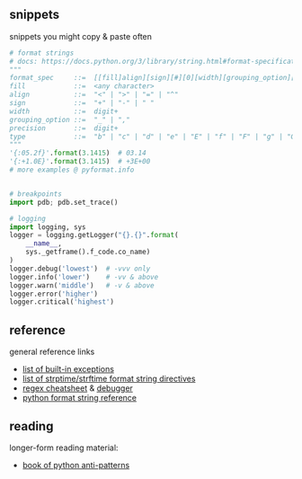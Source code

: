## snippets
snippets you might copy & paste often

```python
# format strings
# docs: https://docs.python.org/3/library/string.html#format-specification-mini-language
"""
format_spec     ::=  [[fill]align][sign][#][0][width][grouping_option][.precision][type]
fill            ::=  <any character>
align           ::=  "<" | ">" | "=" | "^"
sign            ::=  "+" | "-" | " "
width           ::=  digit+
grouping_option ::=  "_" | ","
precision       ::=  digit+
type            ::=  "b" | "c" | "d" | "e" | "E" | "f" | "F" | "g" | "G" | "n" | "o" | "s" | "x" | "X" | "%"
"""
'{:05.2f}'.format(3.1415)  # 03.14
'{:+1.0E}'.format(3.1415)  # +3E+00
# more examples @ pyformat.info


# breakpoints 
import pdb; pdb.set_trace()

# logging
import logging, sys
logger = logging.getLogger("{}.{}".format(
    __name__,
    sys._getframe().f_code.co_name)
)
logger.debug('lowest')  # -vvv only
logger.info('lower')    # -vv & above
logger.warn('middle')   # -v & above
logger.error('higher')
logger.critical('highest')
```

## reference
general reference links

* [list of built-in exceptions](https://docs.python.org/3/library/exceptions.html#exception-hierarchy)
* [list of strptime/strftime format string directives](http://strftime.org/)
* [regex cheatsheet](https://www.debuggex.com/cheatsheet/regex/python) & [debugger](https://www.debuggex.com/?flavor=python)
* [python format string reference](https://pyformat.info/)

## reading
longer-form reading material:

* [book of python anti-patterns](http://docs.quantifiedcode.com/python-anti-patterns/)
